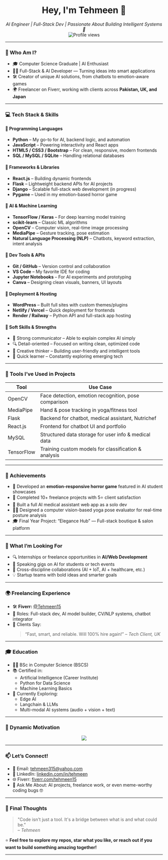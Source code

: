 <h1 align="center">Hey, I'm Tehmeen 👋</h1>
<p align="center">
  <em>AI Engineer | Full-Stack Dev | Passionate About Building Intelligent Systems 🚀</em><br>
  <img src="https://komarev.com/ghpvc/?username=Tehmeen15&label=Profile%20views&color=blueviolet&style=flat" alt="Profile views" />
</p>

---

### 🧠 Who Am I?

- 🎓 Computer Science Graduate | AI Enthusiast  
- 👨‍💻 Full-Stack & AI Developer — Turning ideas into smart applications  
- 🛠️ Creator of unique AI solutions, from chatbots to emotion-aware games  
- 🌍 Freelancer on Fiverr, working with clients across **Pakistan, UK, and Japan**

---
### 💻 Tech Stack & Skills

#### 🔹 Programming Languages
- **Python** – My go-to for AI, backend logic, and automation
- **JavaScript** – Powering interactivity and React apps
- **HTML5 / CSS3 / Bootstrap** – For clean, responsive, modern frontends
- **SQL / MySQL / SQLite** – Handling relational databases

#### 🔹 Frameworks & Libraries
- **React.js** – Building dynamic frontends
- **Flask** – Lightweight backend APIs for AI projects
- **Django** – Scalable full-stack web development (in progress)
- **Pygame** – Used in my emotion-based horror game

#### 🔹 AI & Machine Learning
- **TensorFlow / Keras** – For deep learning model training
- **scikit-learn** – Classic ML algorithms
- **OpenCV** – Computer vision, real-time image processing
- **MediaPipe** – Gesture tracking, pose estimation
- **Natural Language Processing (NLP)** – Chatbots, keyword extraction, intent analysis

#### 🔹 Dev Tools & APIs
- **Git / GitHub** – Version control and collaboration
- **VS Code** – My favorite IDE for coding
- **Jupyter Notebooks** – For AI experiments and prototyping
- **Canva** – Designing clean visuals, banners, UI layouts  

#### 🔹 Deployment & Hosting
- **WordPress** – Built full sites with custom themes/plugins
- **Netlify / Vercel** – Quick deployment for frontends
- **Render / Railway** – Python API and full-stack app hosting

#### 🔹 Soft Skills & Strengths
- 💬 Strong communicator – Able to explain complex AI simply
- 🔍 Detail-oriented – Focused on writing clean, optimized code
- 🎨 Creative thinker – Building user-friendly and intelligent tools
- 🧠 Quick learner – Constantly exploring emerging tech

---

### 🧩 Tools I’ve Used in Projects
| Tool | Use Case |
|------|----------|
| OpenCV | Face detection, emotion recognition, pose comparison |
| MediaPipe | Hand & pose tracking in yoga/fitness tool |
| Flask | Backend for chatbot, medical assistant, Nutrichef |
| React.js | Frontend for chatbot UI and portfolio |
| MySQL | Structured data storage for user info & medical data |
| TensorFlow | Training custom models for classification & analysis |

---

### 🌟 Achievements

- 🏅 Developed an **emotion-responsive horror game** featured in AI student showcases
- 🥇 Completed 10+ freelance projects with 5⭐ client satisfaction
- 🚀 Built a full AI medical assistant web app as a solo dev
- 🧘‍♂️ Designed a computer vision-based yoga pose evaluator for real-time posture analysis
- 🎓 Final Year Project: “Elegance Hub” — Full-stack boutique & salon platform

---

### 🧩 What I’m Looking For

- 🔍 Internships or freelance opportunities in **AI/Web Development**
- 💬 Speaking gigs on AI for students or tech events
- 🤝 Cross-discipline collaborations (AI + IoT, AI + healthcare, etc.)
- 💡 Startup teams with bold ideas and smarter goals

---

### 🌍 Freelancing Experience

- 🛠️ **Fiverr:** [@Tehmeen15](https://www.fiverr.com/tehmeen15)
- 💼 Roles: Full-stack dev, AI model builder, CV/NLP systems, chatbot integrator
- 💬 Clients Say:
  > “Fast, smart, and reliable. Will 100% hire again!” – *Tech Client, UK*

---

### 🎓 Education

- 👨‍🎓 BSc in Computer Science (BSCS)  
- 📚 Certified in:
  - Artificial Intelligence (Career Institute)
  - Python for Data Science
  - Machine Learning Basics
- 🧠 Currently Exploring:
  - Edge AI
  - Langchain & LLMs
  - Multi-modal AI systems (audio + vision + text)

---

### 🔁 Dynamic Motivation

<p align="center">
  <img src="https://readme-typing-svg.herokuapp.com?font=Fira+Code&duration=4000&pause=1000&color=22D3EE&center=true&vCenter=true&width=435&lines=Building+Smart+AI+Solutions...;Turning+Ideas+into+Code...;Learning+Something+New+Every+Day!" />
</p>

---

### 📫 Let’s Connect!

- 📧 Email: tehmeen315@yahoo.com  
- 💼 LinkedIn: [linkedin.com/in/tehmeen](https://www.linkedin.com/in/tehmeen/)  
- 🌐 Fiverr: [fiverr.com/tehmeen15](https://www.fiverr.com/tehmeen15)  
- 🧪 Ask Me About: AI projects, freelance work, or even meme-worthy coding bugs 🤓

---

### 🎯 Final Thoughts

> "Code isn't just a tool. It's a bridge between what is and what could be."  
> – *Tehmeen*

⭐ **Feel free to explore my repos, star what you like, or reach out if you want to build something amazing together!**

---

<!---
Tehmeen15/Tehmeen15 is a ✨ special ✨ repository because its `README.md` (this file) appears on your GitHub profile.
You can click the Preview link to take a look at your changes.
--->
